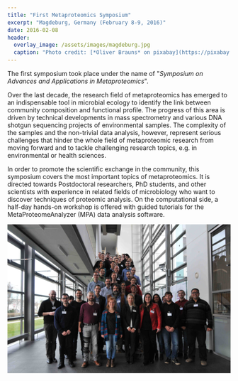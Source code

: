 ```yaml
---
title: "First Metaproteomics Symposium"
excerpt: "Magdeburg, Germany (February 8-9, 2016)"
date: 2016-02-08
header:
  overlay_image: /assets/images/magdeburg.jpg
  caption: "Photo credit: [*Oliver Brauns* on pixabay](https://pixabay.com/photos/germany-magdeburg-saxony-anhalt-3912872/)"
---
```


The first symposium took place under the name of "*Symposium on Advances and Applications in Metaproteomics*".

Over the last decade, the research field of metaproteomics has emerged to an indispensable tool in microbial ecology to identify the link between community composition and functional profile. The progress of this area is driven by technical developments in mass spectrometry and various DNA shotgun sequencing projects of environmental samples. The complexity of the samples and the non-trivial data analysis, however, represent serious challenges that hinder the whole field of metaproteomic research from moving forward and to tackle challenging research topics, e.g. in environmental or health sciences.

In order to promote the scientific exchange in the community, this symposium covers the most important topics of metaproteomics. It is directed towards Postdoctoral researchers, PhD students, and other scientists with experience in related fields of microbiology who want to discover techniques of proteomic analysis. On the computational side, a half-day hands-on workshop is offered with guided tutorials for the MetaProteomeAnalyzer (MPA) data analysis software.

![group picture](/assets/images/magdeburg_group.jpg)
